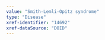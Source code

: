```yaml
---
value: "Smith-Lemli-Opitz syndrome"
type: "Disease"
xref-identifier: "14692"
xref-dataSource: "DOID"
---
```

